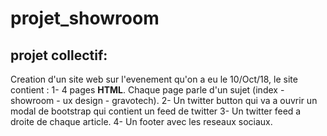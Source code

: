 # projet_showroom

## projet collectif:
Creation d'un site web sur l'evenement qu'on a eu le 10/Oct/18, le site contient :
  1- 4 pages **HTML**. Chaque page parle d'un sujet (index - showroom - ux design - gravotech).
  2- Un twitter button qui va a ouvrir un modal de bootstrap qui contient un feed de twitter
  3- Un twitter feed a droite de chaque article.
  4- Un footer avec les reseaux sociaux.

